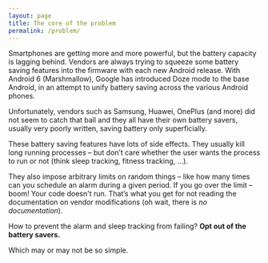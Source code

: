 ```yaml
---
layout: page
title: The core of the problem
permalink: /problem/
---
```


Smartphones are getting more and more powerful, but the battery capacity is lagging behind. Vendors are always trying to squeeze some battery saving features into the firmware with each new Android release. With Android 6 (Marshmallow), Google has introduced Doze mode to the base Android, in an attempt to unify battery saving across the various Android phones.

Unfortunately, vendors such as Samsung, Huawei, OnePlus (and more) did not seem to catch that ball and they all have their own battery savers, usually very poorly written, saving battery only superficially.

These battery saving features have lots of side effects. They usually kill long running processes – but don’t care whether the user wants the process to run or not (think sleep tracking, fitness tracking, ...).

They also impose arbitrary limits on random things – like how many times can you schedule an alarm during a given period. If you go over the limit – boom! Your code doesn't run. That’s what you get for not reading the documentation on vendor modifications (oh wait, there is *no documentation*).

How to prevent the alarm and sleep tracking from failing? **Opt out of the battery savers.**

Which may or may not be so simple.